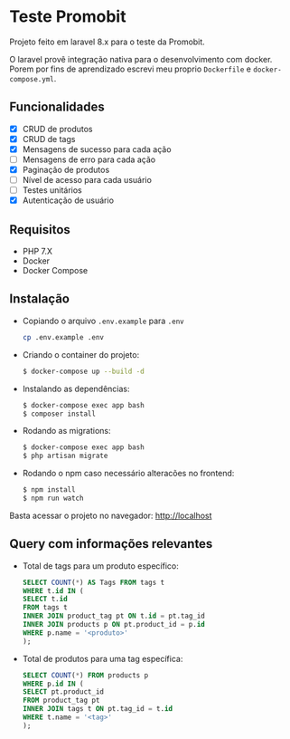 # Teste Promobit

Projeto feito em laravel 8.x para o teste da Promobit.

O laravel provê integração nativa para o desenvolvimento com docker. Porem por fins de aprendizado escrevi meu proprio `Dockerfile` e `docker-compose.yml`.

## Funcionalidades

- [x] CRUD de produtos
- [x] CRUD de tags
- [x] Mensagens de sucesso para cada ação
- [ ] Mensagens de erro para cada ação
- [x] Paginação de produtos
- [ ] Nível de acesso para cada usuário
- [ ] Testes unitários
- [x] Autenticação de usuário

## Requisitos

- PHP 7.X
- Docker
- Docker Compose

## Instalação

- Copiando o arquivo `.env.example` para `.env`
    ```bash
    cp .env.example .env
    ```

- Criando o container do projeto:
    ```bash
    $ docker-compose up --build -d
    ```
- Instalando as dependências:
    ```bash
    $ docker-compose exec app bash
    $ composer install
    ```
- Rodando as migrations:
    ```bash
    $ docker-compose exec app bash
    $ php artisan migrate
    ```
- Rodando o npm caso necessário alteracões no frontend:
    ```bash
    $ npm install
    $ npm run watch
    ```
Basta acessar o projeto no navegador: [http://localhost](http://localhost)

## Query com informações relevantes

- Total de tags para um produto específico:
    ```sql
    SELECT COUNT(*) AS Tags FROM tags t
    WHERE t.id IN (
    SELECT t.id
    FROM tags t
    INNER JOIN product_tag pt ON t.id = pt.tag_id
    INNER JOIN products p ON pt.product_id = p.id
    WHERE p.name = '<produto>'
    );
    ```
- Total de produtos para uma tag específica:
    ```sql
    SELECT COUNT(*) FROM products p
    WHERE p.id IN (
    SELECT pt.product_id
    FROM product_tag pt
    INNER JOIN tags t ON pt.tag_id = t.id
    WHERE t.name = '<tag>'
    );
    ```
